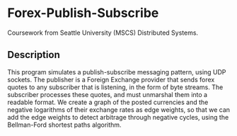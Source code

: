 # Forex-Publish-Subscribe
Coursework from Seattle University (MSCS) Distributed Systems.
## Description
This program simulates a publish-subscribe messaging pattern, using UDP sockets. The publisher is a Foreign Exchange provider that sends forex quotes to any subscriber that is listening, in the form of byte streams. The subscriber processes these quotes, and must unmarshal them into a readable format. 
We create a graph of the posted currencies and the negative logarithms of their exchange rates as edge weights, so that we can add the edge weights to detect arbitrage through negative cycles, using the Bellman-Ford shortest paths algorithm.
